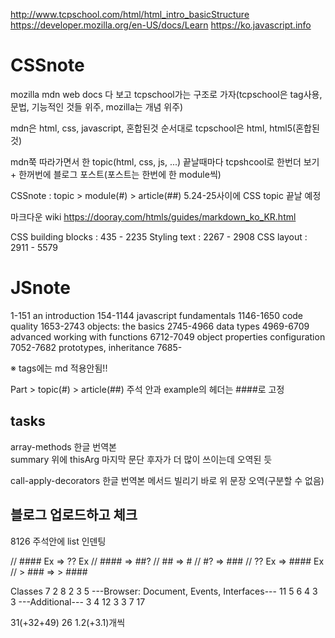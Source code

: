 http://www.tcpschool.com/html/html_intro_basicStructure
https://developer.mozilla.org/en-US/docs/Learn
https://ko.javascript.info

# CSSnote
mozilla mdn web docs 다 보고 tcpschool가는 구조로 가자(tcpschool은 tag사용, 문법, 기능적인 것들 위주, mozilla는 개념 위주)

mdn은 html, css, javascript, 혼합된것 순서대로
tcpschool은 html, html5(혼합된것)

mdn쭉 따라가면서 한 topic(html, css, js, ...) 끝날때마다 tcpshcool로 한번더 보기 + 한꺼번에 블로그 포스트(포스트는 한번에 한 module씩)

CSSnote : topic > module(#) > article(##)
5.24-25사이에 CSS topic 끝날 예정

마크다운 wiki 
https://dooray.com/htmls/guides/markdown_ko_KR.html

CSS building blocks : 435 - 2235
Styling text : 2267 - 2908
CSS layout : 2911 - 5579

# JSnote
1-151		an introduction
154-1144	javascript fundamentals
1146-1650	code quality
1653-2743	objects: the basics
2745-4966	data types
4969-6709	advanced working with functions
6712-7049	object properties configuration
7052-7682	prototypes, inheritance
7685-

※ tags에는 md 적용안됨!!

Part > topic(#) > article(##)
주석 안과 example의 헤더는 ####로 고정

## tasks
array-methods 한글 번역본  
summary 위에 thisArg 마지막 문단 후자가 더 많이 쓰이는데 오역된 듯

call-apply-decorators 한글 번역본
메서드 빌리기 바로 위 문장 오역(구분할 수 없음)

## 블로그 업로드하고 체크
8126 주석안에 list 인덴팅

// #### Ex	=> ?? Ex
// ####		=> ##?
// ##		=> #
// #?		=> ###
// ?? Ex	=> #### Ex
// > ###	=> > ####

Classes
7
2
8
2
3
5
---Browser: Document, Events, Interfaces---
11
5
6
4
3
3
---Additional---
3
4
12
3
3
7
17

31(+32+49)
26
1.2(+3.1)개씩
